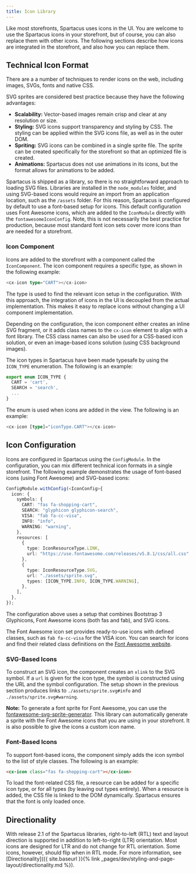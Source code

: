 ```yaml
---
title: Icon Library
---
```


Like most storefronts, Spartacus uses icons in the UI. You are welcome to use the Spartacus icons in your storefront, but of course, you can also replace them with other icons. The following sections describe how icons are integrated in the storefront, and also how you can replace them.

## Technical Icon Format

There are a a number of techniques to render icons on the web, including images, SVGs, fonts and native CSS.

SVG sprites are considered best practice because they have the following advantages:

- **Scalability:** Vector-based images remain crisp and clear at any resolution or size.
- **Styling:** SVG icons support transparency and styling by CSS. The styling can be applied within the SVG icons file, as well as in the outer DOM.
- **Spriting:** SVG icons can be combined in a single sprite file. The sprite can be created specifically for the storefront so that an optimized file is created.
- **Animations:** Spartacus does not use animations in its icons, but the format allows for animations to be added.

Spartacus is shipped as a library, so there is no straightforward approach to loading SVG files. Libraries are installed in the `node_modules` folder, and using SVG-based icons would require an import from an application location, such as the `/assets` folder. For this reason, Spartacus is configured by default to use a font-based setup for icons. This default configuration uses Font Awesome icons, which are added to the `IconModule` directly with the `fontawesomeIconConfig`. Note, this is not necessarily the best practice for production, because most standard font icon sets cover more icons than are needed for a storefront.

### Icon Component

Icons are added to the storefront with a component called the `IconComponent`. The icon component requires a specific type, as shown in the following example:

```typescript
<cx-icon type="CART"></cx-icon>
```

The type is used to find the relevant icon setup in the configuration. With this approach, the integration of icons in the UI is decoupled from the actual implementation. This makes it easy to replace icons without changing a UI component implementation.

Depending on the configuration, the icon component either creates an inline SVG fragment, or it adds class names to the `cx-icon` element to align with a font library. The CSS class names can also be used for a CSS-based icon solution, or even an image-based icons solution (using CSS background images).

The icon types in Spartacus have been made typesafe by using the `ICON_TYPE` enumeration. The following is an example:

```typescript
export enum ICON_TYPE {
  CART = 'cart',
  SEARCH = 'search',
  ...
}
```

The enum is used when icons are added in the view. The following is an example:

```typescript
<cx-icon [type]="iconType.CART"></cx-icon>
```

## Icon Configuration

Icons are configured in Spartacus using the `ConfigModule`. In the configuration, you can mix different technical icon formats in a single storefront. The following example demonstrates the usage of font-based icons (using Font Awesome) and SVG-based icons:

```typescript
ConfigModule.withConfig(<IconConfig>{
  icon: {
    symbols: {
      CART: "fas fa-shopping-cart",
      SEARCH: "glyphicon glyphicon-search",
      VISA: "fab fa-cc-visa",
      INFO: "info",
      WARNING: "warning",
    },
    resources: [
      {
        type: IconResourceType.LINK,
        url: "https://use.fontawesome.com/releases/v5.8.1/css/all.css",
      },
      {
        type: IconResourceType.SVG,
        url: "./assets/sprite.svg",
        types: [ICON_TYPE.INFO, ICON_TYPE.WARNING],
      },
    ],
  },
});
```

The configuration above uses a setup that combines Bootstrap 3 Glyphicons, Font Awesome icons (both fas and fab), and SVG icons.

The Font Awesome icon set provides ready-to-use icons with defined classes, such as `fab fa-cc-visa` for the VISA icon. You can search for icons and find their related class definitions on the [Font Awesome website](https://fontawesome.com/icons).

### SVG-Based Icons

To construct an SVG icon, the component creates an `xlink` to the SVG symbol. If a `url` is given for the icon type, the symbol is constructed using the URL and the symbol configuration. The setup shown in the previous section produces links to `./assets/sprite.svg#info` and `./assets/sprite.svg#warning`.

**Note:** To generate a font sprite for Font Awesome, you can use the [fontawesome-svg-sprite-generator](https://github.com/Minecrell/fontawesome-svg-sprite-generator). This library can automatically generate a sprite with the Font Awesome icons that you are using in your storefront. It is also possible to give the icons a custom icon name.

### Font-Based Icons

To support font-based icons, the component simply adds the icon symbol to the list of style classes. The following is an example:

```html
<cx-icon class="fas fa-shopping-cart"></cx-icon>
```

To load the font-related CSS file, a resource can be added for a specific icon type, or for all types (by leaving out types entirely). When a resource is added, the CSS file is linked to the DOM dynamically. Spartacus ensures that the font is only loaded once.

## Directionality

With release 2.1 of the Spartacus libraries, right-to-left (RTL) text and layout direction is supported in addition to left-to-right (LTR) orientation. Most icons are designed for LTR and do not change for RTL orientation. Some icons, however, should flip when in RTL mode. For more information, see [Directionality]({{ site.baseurl }}{% link _pages/dev/styling-and-page-layout/directionality.md %}).
